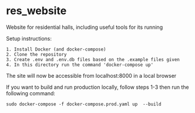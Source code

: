 # res_website
Website for residential halls, including useful tools for its running

   Setup instructions:
   
    1. Install Docker (and docker-compose)
    2. Clone the repository
    3. Create .env and .env.db files based on the .example files given
    4. In this directory run the command 'docker-compose up'

The site will now be accessible from localhost:8000 in a local browser

If you want to build and run production locally, follow steps 1-3 then run the following command:

    sudo docker-compose -f docker-compose.prod.yaml up  --build

